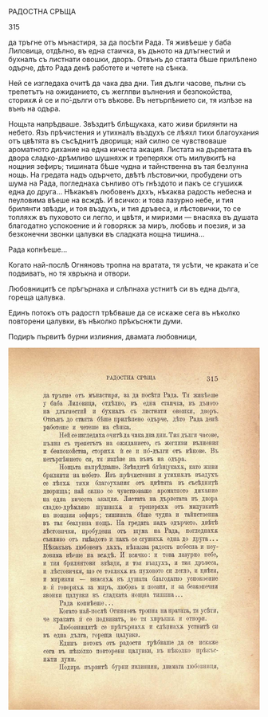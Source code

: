 ﻿РАДОСТНА СРѢЩА

315

да тръгне отъ мънастиря, за да посѣти Рада. Тя живѣеше у баба Лиловица, отдѣлно, въ една стаичка, въ дъното на длъгнестий и бухналъ съ листнати овошки, дворъ. Отвънъ до стаята бѣше прилѣпено одърче, дѣто Рада денѣ работете и четете на сѣнка.

Ней се изгледаха очитѣ да чака два дни. Тия дълги часове, пълни съ трепетътъ на ожиданието, съ жеглпви вълнения и безпокойства, сторихѫ ѝ се и по́-дълги отъ вѣкове. Въ нетърпѣнието си, тя излѣзе на вънъ на одъра.

Нощьта напрѣдваше. Звѣздитѣ блѣщукаха, като живи брилянти на небето. Язъ прѣчистения и утихналъ въздухъ се лѣяхл тихи благоухания отъ цвѣтята въ съсѣднитѣ дворища; най силно се чувствоваше ароматното дихание на една кичеста акация. Листата на дърветата въ двора сладко-дрѣмливо шушняхж и треперяхж отъ милувкитѣ на нощния зефиръ; тишината бѣше чудна и тайнственна въ тая безлунна нощь. На гредата надъ одърчето, двѣтѣ лѣстовички, пробудени отъ шума на Рада, погледнаха сънливо отъ гнѣздото и пакъ се сгушихѫ една до друга... Нѣкакъвъ любовенъ дххъ, нѣкаква радость небесна и пеуловима вѣеше на всждѣ. И всичко: и това лазурно небе, и тия брилянти звѣзди, и тоя въздухъ, и тия дръвеса, и лѣстовички, то се топляхж въ пуховото си легло, и цвѣтя, и миризми — внасяха въ душата благодатно успокоение и ѝ говоряхж за миръ, любовь и поезия, и за безконечни звонки цалувки въ сладката нощна тишина...

Рада копнѣеше...

Когато най-послѣ Огняновъ тропна на вратата, тя усѣти, че краката и́ се подвиватъ, но тя хвръкна и отвори.

Любовницитѣ се прѣгърнаха и слѣпнаха устнитѣ си въ една дълга, гореща цалувка.

Единъ потокъ отъ радостп трѣбваше да се искаже сега въ нѣколко повторени цалувки, въ нѣколко прѣкъснжти думи.

Подиръ първитѣ бурни излияния, двамата любовници,

![original](images/354.jpg)

